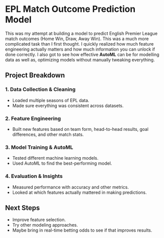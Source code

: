 # EPL Match Outcome Prediction Model  

This was my attempt at building a model to predict English Premier League match outcomes (Home Win, Draw, Away Win). This was a much more complicated task than I first thought. I quickly realized how much feature engineering actually matters and how much information you can unlock if done correctly. I also got to see how effective **AutoML** can be for modelling data as well as, optimizing models without manually tweaking everything.  

## Project Breakdown  

### 1. Data Collection & Cleaning  
- Loaded multiple seasons of EPL data.  
- Made sure everything was consistent across datasets.  

### 2. Feature Engineering  
- Built new features based on team form, head-to-head results, goal differences, and other match stats.  

### 3. Model Training & AutoML  
- Tested different machine learning models.  
- Used AutoML to find the best-performing model.  

### 4. Evaluation & Insights  
- Measured performance with accuracy and other metrics.  
- Looked at which features actually mattered in making predictions.  

## Next Steps  
- Improve feature selection.  
- Try other modeling approaches.  
- Maybe bring in real-time betting odds to see if that improves results.  
